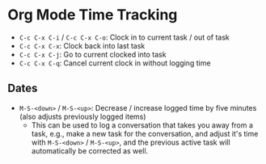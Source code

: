 # Org Mode Time Tracking

- `C-c C-x C-i` / `C-c C-x C-o`: Clock in to current task / out of task
- `C-c C-x C-x`: Clock back into last task
- `C-c C-x C-j`: Go to current clocked into task
- `C-c C-x C-q`: Cancel current clock in without logging time

## Dates

- `M-S-<down>` / `M-S-<up>`: Decrease / increase logged time by five minutes (also adjusts previously logged items)
    - This can be used to log a conversation that takes you away from a task, e.g., make a new task for the conversation, and adjust it's time with `M-S-<down>` / `M-S-<up>`, and the previous active task will automatically be corrected as well.
